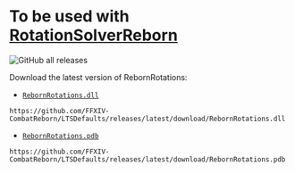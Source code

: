 # To be used with [RotationSolverReborn](https://github.com/FFXIV-CombatReborn/RotationSolverReborn)
![GitHub all releases](https://img.shields.io/github/downloads/FFXIV-CombatReborn/RebornRotations/total)

Download the latest version of RebornRotations:

- [`RebornRotations.dll`](https://github.com/FFXIV-CombatReborn/RebornRotations/releases/latest/download/RebornRotations.dll)

```
https://github.com/FFXIV-CombatReborn/LTSDefaults/releases/latest/download/RebornRotations.dll
```
- [`RebornRotations.pdb`](https://github.com/FFXIV-CombatReborn/RebornRotations/releases/latest/download/RebornRotations.pdb)

```
https://github.com/FFXIV-CombatReborn/LTSDefaults/releases/latest/download/RebornRotations.pdb
```
